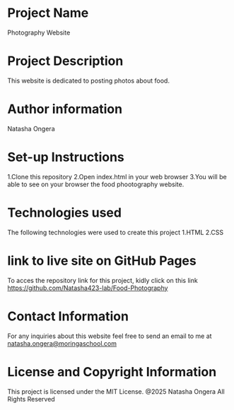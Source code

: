 # Project Name

Photography Website

# Project Description

This website is dedicated to posting photos about food.

# Author information

Natasha Ongera

# Set-up Instructions

1.Clone this repository
2.Open index.html in your web browser
3.You will be able to see on your browser the food phootography website.

# Technologies used

The following technologies were used to create this project
1.HTML
2.CSS

# link to live site on GitHub Pages

To acces the repository link for this project, kidly click on this link
https://github.com/Natasha423-lab/Food-Photography

# Contact Information

For any inquiries about this website feel free to send an email to me at natasha.ongera@moringaschool.com

# License and Copyright Information

This project is licensed under the MIT License.
@2025 Natasha Ongera All Rights Reserved
